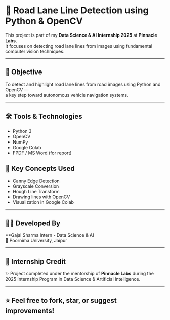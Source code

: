 # 🚗 Road Lane Line Detection using Python & OpenCV

This project is part of my **Data Science & AI Internship 2025** at **Pinnacle Labs**.  
It focuses on detecting road lane lines from images using fundamental computer vision techniques.

---

## 🎯 Objective

To detect and highlight road lane lines from road images using Python and OpenCV —  
a key step toward autonomous vehicle navigation systems.

---

## 🛠️ Tools & Technologies

- Python 3  
- OpenCV  
- NumPy  
- Google Colab  
- FPDF / MS Word (for report)  


## 🧠 Key Concepts Used

- Canny Edge Detection  
- Grayscale Conversion  
- Hough Line Transform  
- Drawing lines with OpenCV  
- Visualization in Google Colab

---

## 👩‍💻 Developed By

**Gajal Sharma 
Intern - Data Science & AI  
📍 Poornima University, Jaipur

---

## 📌 Internship Credit

✨ Project completed under the mentorship of **Pinnacle Labs** during the 2025 Internship Program in Data Science & Artificial Intelligence.

---

## ⭐ Feel free to fork, star, or suggest improvements!
